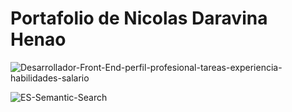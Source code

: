 # Portafolio de Nicolas Daravina Henao


![Desarrollador-Front-End-perfil-profesional-tareas-experiencia-habilidades-salario](https://github.com/ing-NicolasDH/Portafolio-NicolasDaravina/assets/158206360/ac89c420-c3b5-4f17-85ee-c5fffa956f83)



![ES-Semantic-Search](https://github.com/ing-NicolasDH/Portafolio-NicolasDaravina/assets/158206360/548ecdc5-355e-43af-9003-49360f1cccbb)
